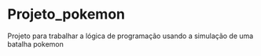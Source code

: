 # Projeto_pokemon
Projeto para trabalhar a lógica de programação usando a simulação de uma batalha pokemon
